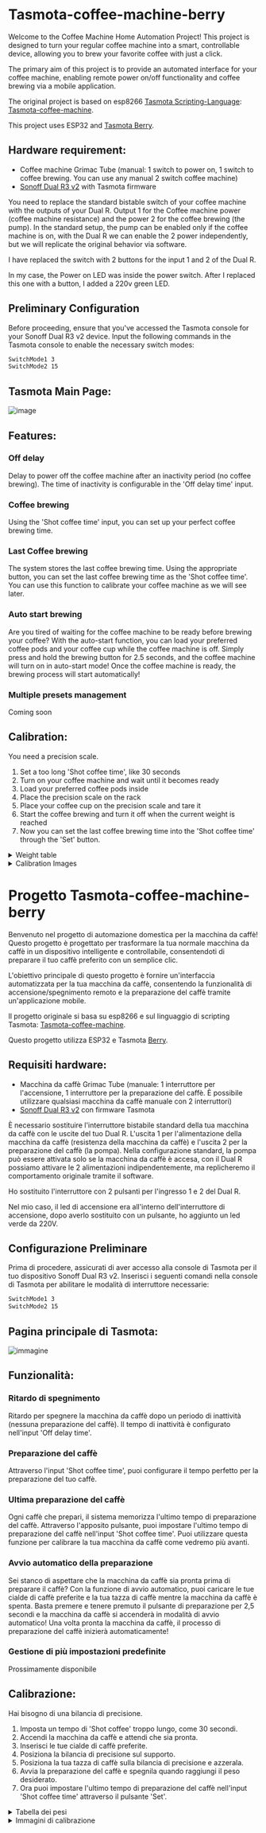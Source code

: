 # Tasmota-coffee-machine-berry

Welcome to the Coffee Machine Home Automation Project! This project is designed to turn your regular coffee machine into a smart, controllable device, allowing you to brew your favorite coffee with just a click.

The primary aim of this project is to provide an automated interface for your coffee machine, enabling remote power on/off functionality and coffee brewing via a mobile application.

The original project is based on esp8266 [Tasmota Scripting-Language](https://tasmota.github.io/docs/Scripting-Language/): [Tasmota-coffee-machine](https://github.com/robertoamd90/Tasmota-coffee-machine).

This project uses ESP32 and [Tasmota Berry](https://tasmota.github.io/docs/Berry/).

## Hardware requirement:

- Coffee machine Grimac Tube (manual: 1 switch to power on, 1 switch to coffee brewing. You can use any manual 2 switch coffee machine)
- [Sonoff Dual R3 v2](https://templates.blakadder.com/sonoff_DUALR3_v2.html) with Tasmota firmware

You need to replace the standard bistable switch of your coffee machine with the outputs of your Dual R. Output 1 for the Coffee machine power (coffee machine resistance) and the power 2 for the coffee brewing (the pump).
In the standard setup, the pump can be enabled only if the coffee machine is on, with the Dual R we can enable the 2 power independently, but we will replicate the original behavior via software.

I have replaced the switch with 2 buttons for the input 1 and 2 of the Dual R.

In my case, the Power on LED was inside the power switch. After I replaced this one with a button, I added a 220v green LED.

## Preliminary Configuration

Before proceeding, ensure that you've accessed the Tasmota console for your Sonoff Dual R3 v2 device. Input the following commands in the Tasmota console to enable the necessary switch modes:

```bash
SwitchMode1 3
SwitchMode2 15
```

## Tasmota Main Page:

![image](https://github.com/robertoamd90/Tasmota-coffee-machine-berry/assets/61760575/7f5eb327-3ae9-4894-8e8e-951ee539bc4c)

## Features:

### Off delay
Delay to power off the coffee machine after an inactivity period (no coffee brewing). The time of inactivity is configurable in the 'Off delay time' input.

### Coffee brewing
Using the 'Shot coffee time' input, you can set up your perfect coffee brewing time.

### Last Coffee brewing
The system stores the last coffee brewing time. Using the appropriate button, you can set the last coffee brewing time as the 'Shot coffee time'. You can use this function to calibrate your coffee machine as we will see later.

### Auto start brewing
Are you tired of waiting for the coffee machine to be ready before brewing your coffee? With the auto-start function, you can load your preferred coffee pods and your coffee cup while the coffee machine is off. Simply press and hold the brewing button for 2.5 seconds, and the coffee machine will turn on in auto-start mode! Once the coffee machine is ready, the brewing process will start automatically!

### Multiple presets management
Coming soon

## Calibration:

You need a precision scale.

1. Set a too long 'Shot coffee time', like 30 seconds
2. Turn on your coffee machine and wait until it becomes ready
3. Load your preferred coffee pods inside
4. Place the precision scale on the rack
5. Place your coffee cup on the precision scale and tare it
6. Start the coffee brewing and turn it off when the current weight is reached
7. Now you can set the last coffee brewing time into the 'Shot coffee time' through the 'Set' button.

<details>
  <summary>Weight table</summary>
  
| Type | Weight brewing |
|---|---|
| General Rule | coffee weight * 2 |
| Short Coffee | 20g |
| Long Coffee | 22g |
</details>

<details>
  <summary>Calibration Images</summary>
  <img width="500" alt="image" src="https://github.com/robertoamd90/Tasmota-coffee-machine-berry/assets/61760575/b8a85765-e0f2-45bc-a4c2-2371dacff448"><br/>
  <img width="500" alt="image" src="https://github.com/robertoamd90/Tasmota-coffee-machine-berry/assets/61760575/4336f6fb-ceeb-4c4b-821e-e37d3322beef"><br/>
  <img width="500" alt="image" src="https://github.com/robertoamd90/Tasmota-coffee-machine-berry/assets/61760575/d34a4fab-184c-44b9-88c2-14c5b968332b"><br/>
</details>


# Progetto Tasmota-coffee-machine-berry

Benvenuto nel progetto di automazione domestica per la macchina da caffè! Questo progetto è progettato per trasformare la tua normale macchina da caffè in un dispositivo intelligente e controllabile, consentendoti di preparare il tuo caffè preferito con un semplice clic.

L'obiettivo principale di questo progetto è fornire un'interfaccia automatizzata per la tua macchina da caffè, consentendo la funzionalità di accensione/spegnimento remoto e la preparazione del caffè tramite un'applicazione mobile.

Il progetto originale si basa su esp8266 e sul linguaggio di scripting Tasmota: [Tasmota-coffee-machine](https://github.com/robertoamd90/Tasmota-coffee-machine).

Questo progetto utilizza ESP32 e Tasmota [Berry](https://tasmota.github.io/docs/Berry/).

## Requisiti hardware:

- Macchina da caffè Grimac Tube (manuale: 1 interruttore per l'accensione, 1 interruttore per la preparazione del caffè. È possibile utilizzare qualsiasi macchina da caffè manuale con 2 interruttori)
- [Sonoff Dual R3 v2](https://templates.blakadder.com/sonoff_DUALR3_v2.html) con firmware Tasmota

È necessario sostituire l'interruttore bistabile standard della tua macchina da caffè con le uscite del tuo Dual R. L'uscita 1 per l'alimentazione della macchina da caffè (resistenza della macchina da caffè) e l'uscita 2 per la preparazione del caffè (la pompa).
Nella configurazione standard, la pompa può essere attivata solo se la macchina da caffè è accesa, con il Dual R possiamo attivare le 2 alimentazioni indipendentemente, ma replicheremo il comportamento originale tramite il software.

Ho sostituito l'interruttore con 2 pulsanti per l'ingresso 1 e 2 del Dual R.

Nel mio caso, il led di accensione era all'interno dell'interruttore di accensione, dopo averlo sostituito con un pulsante, ho aggiunto un led verde da 220V.

## Configurazione Preliminare

Prima di procedere, assicurati di aver accesso alla console di Tasmota per il tuo dispositivo Sonoff Dual R3 v2. Inserisci i seguenti comandi nella console di Tasmota per abilitare le modalità di interruttore necessarie:

```bash
SwitchMode1 3
SwitchMode2 15
```

## Pagina principale di Tasmota:

![immagine](https://github.com/robertoamd90/Tasmota-coffee-machine-berry/assets/61760575/7f5eb327-3ae9-4894-8e8e-951ee539bc4c)

## Funzionalità:

### Ritardo di spegnimento

Ritardo per spegnere la macchina da caffè dopo un periodo di inattività (nessuna preparazione del caffè). Il tempo di inattività è configurato nell'input 'Off delay time'.

### Preparazione del caffè

Attraverso l'input 'Shot coffee time', puoi configurare il tempo perfetto per la preparazione del tuo caffè.

### Ultima preparazione del caffè

Ogni caffè che prepari, il sistema memorizza l'ultimo tempo di preparazione del caffè. Attraverso l'apposito pulsante, puoi impostare l'ultimo tempo di preparazione del caffè nell'input 'Shot coffee time'.
Puoi utilizzare questa funzione per calibrare la tua macchina da caffè come vedremo più avanti.

### Avvio automatico della preparazione

Sei stanco di aspettare che la macchina da caffè sia pronta prima di preparare il caffè? Con la funzione di avvio automatico, puoi caricare le tue cialde di caffè preferite e la tua tazza di caffè mentre la macchina da caffè è spenta. Basta premere e tenere premuto il pulsante di preparazione per 2,5 secondi e la macchina da caffè si accenderà in modalità di avvio automatico! Una volta pronta la macchina da caffè, il processo di preparazione del caffè inizierà automaticamente!

### Gestione di più impostazioni predefinite

Prossimamente disponibile

## Calibrazione:

Hai bisogno di una bilancia di precisione.

1. Imposta un tempo di 'Shot coffee' troppo lungo, come 30 secondi.
2. Accendi la macchina da caffè e attendi che sia pronta.
3. Inserisci le tue cialde di caffè preferite.
4. Posiziona la bilancia di precisione sul supporto.
5. Posiziona la tua tazza di caffè sulla bilancia di precisione e azzerala.
6. Avvia la preparazione del caffè e spegnila quando raggiungi il peso desiderato.
7. Ora puoi impostare l'ultimo tempo di preparazione del caffè nell'input 'Shot coffee time' attraverso il pulsante 'Set'.

<details>
  <summary>Tabella dei pesi</summary>
  
| Tipo | Peso preparazione |
|---|---|
| Regola generale | peso caffè * 2 |
| Caffè corto | 20g |
| Caffè lungo | 22g |
</details>

<details>
  <summary>Immagini di calibrazione</summary>
  <img width="500" alt="immagine" src="https://github.com/robertoamd90/Tasmota-coffee-machine-berry/assets/61760575/b8a85765-e0f2-45bc-a4c2-2371dacff448"><br/>
  <img width="500" alt="immagine" src="https://github.com/robertoamd90/Tasmota-coffee-machine-berry/assets/61760575/4336f6fb-ceeb-4c4b-821e-e37d3322beef"><br/>
  <img width="500" alt="immagine" src="https://github.com/robertoamd90/Tasmota-coffee-machine-berry/assets/61760575/d34a4fab-184c-44b9-88c2-14c5b968332b"><br/>
</details>
